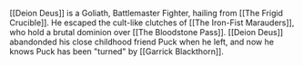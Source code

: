 [[Deion Deus]] is a Goliath, Battlemaster Fighter, hailing from [[The Frigid Crucible]]. He escaped the cult-like clutches of [[The Iron-Fist Marauders]], who hold a brutal dominion over [[The Bloodstone Pass]]. [[Deion Deus]] abandonded his close childhood friend Puck when he left, and now he knows Puck has been "turned" by [[Garrick Blackthorn]]. 